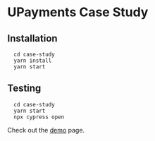 # UPayments Case Study

## Installation
```
  cd case-study
  yarn install
  yarn start
```

## Testing
```
  cd case-study
  yarn start
  npx cypress open
```
Check out the [demo] page.

   [demo]: <https://upayments-case-study.herokuapp.com/product>
